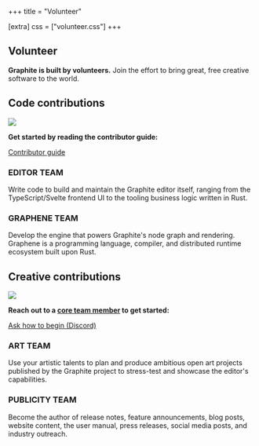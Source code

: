 +++
title = "Volunteer"

[extra]
css = ["volunteer.css"]
+++

<section>
<div class="section">

# Volunteer

**Graphite is built by volunteers.** Join the effort to bring great, free creative software to the world.

</div>
</section>

<section>

## Code contributions

<div class="info-box">

<a href="/volunteer/guide">
	<img src="https://files.keavon.com/-/FailingHarmoniousKitty/keavon_Book_of_code_--ar_31_--sref_httpss.mj.runmiMNtdlos5A_h_6568374b-406f-4176-bd9f-c176cf35221f_0.png" />
</a>

**Get started by reading the contributor guide:**

<a href="/volunteer/guide" class="button arrow">Contributor guide</a>

</div>

<div class="diptych code-contributions">

<div class="section info-box">

### EDITOR TEAM

Write code to build and maintain the Graphite editor itself, ranging from the TypeScript/Svelte frontend UI to the tooling business logic written in Rust.

</div>
<div class="section info-box">

### GRAPHENE TEAM

Develop the engine that powers Graphite's node graph and rendering. Graphene is a programming language, compiler, and distributed runtime ecosystem built upon Rust.

</div>

</div>

</section>

<section>

## Creative contributions

<div class="info-box">

<img src="https://files.keavon.com/-/NeighboringDecentShorebird/keavon_httpss.mj.runystAKbmsUKQ_Old-style_fountain_pen_with_n_e4847f9d-6aa7-413c-bc3b-077b77565f1c_3.png" />

**Reach out to a [core team member](/about#core-team) to get started:**

<a href="https://discord.graphite.rs" class="button arrow">Ask how to begin (Discord)</a>

</div>

<div class="diptych creative-contributions">

<div class=" section info-box">

### ART TEAM

Use your artistic talents to plan and produce ambitious open art projects published by the Graphite project to stress-test and showcase the editor's capabilities.

</div>
<div class=" section info-box">

### PUBLICITY TEAM

Become the author of release notes, feature announcements, blog posts, website content, the user manual, press releases, social media posts, and industry outreach.

</div>

</div>

</section>
